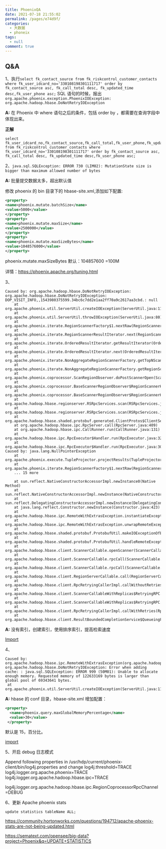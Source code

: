 ```yaml
---
title: PhoenixQA
date: 2021-07-18 21:55:02
permalink: /pages/e74d9f/
categories: 
  - 大数据
  - phoneix
tags: 
  - null
comment: true
---
```

## Q&A

1、执行`select fk_contact_source from fk_riskcontrol_customer_contacts where fk_user_idcard_no='330108198301111717' order by fk_contact_source asc, fk_call_total desc, fk_updated_time desc,fk_user_phone asc;` SQL 语句的时候，报出
`org.apache.phoenix.exception.PhoenixIOException: org.apache.hadoop.hbase.DoNotRetryIOException`

**A:** 在 Phoenix 中 where 语句之后的条件，包括 order by ，都需要在查询字段中体现出来。

**正解**

```shell
select fk_user_idcard_no,fk_contact_source,fk_call_total,fk_user_phone,fk_updated_time from fk_riskcontrol_customer_contacts where fk_user_idcard_no='330108198301111717' order by fk_contact_source asc, fk_call_total desc, fk_updated_time desc,fk_user_phone asc;
```

2、`java.sql.SQLException: ERROR 730 (LIM02): MutationState size is bigger than maximum allowed number of bytes`

**A:** 批量提交数据太多，超出默认值

修改 phoenix 的 bin 目录下的 hbase-site.xml,添加如下配置:

```xml
<property>
<name>phoenix.mutate.batchSize</name>
<value>5000</value>
</property>
<property>
<name>phoenix.mutate.maxSize</name>
<value>2500000</value>
</property>
<property>
<name>phoenix.mutate.maxSizeBytes</name>
<value>1048576000</value>
</property>
```

phoenix.mutate.maxSizeBytes 默认：104857600 =100M

详情：https://phoenix.apache.org/tuning.html

3、

```
Caused by: org.apache.hadoop.hbase.DoNotRetryIOException: org.apache.hadoop.hbase.DoNotRetryIOException: DOP_VISIT_INFO,,1543980375599.34bc6c7dd2e1aa2ff70a9c2617aa3cbd.: null
	at org.apache.phoenix.util.ServerUtil.createIOException(ServerUtil.java:114)
	at org.apache.phoenix.util.ServerUtil.throwIOException(ServerUtil.java:80)
	at org.apache.phoenix.iterate.RegionScannerFactory$1.nextRaw(RegionScannerFactory.java:213)
	at org.apache.phoenix.iterate.RegionScannerResultIterator.next(RegionScannerResultIterator.java:61)
	at org.apache.phoenix.iterate.OrderedResultIterator.getResultIterator(OrderedResultIterator.java:255)
	at org.apache.phoenix.iterate.OrderedResultIterator.next(OrderedResultIterator.java:199)
	at org.apache.phoenix.iterate.NonAggregateRegionScannerFactory.getTopNScanner(NonAggregateRegionScannerFactory.java:322)
	at org.apache.phoenix.iterate.NonAggregateRegionScannerFactory.getRegionScanner(NonAggregateRegionScannerFactory.java:168)
	at org.apache.phoenix.coprocessor.ScanRegionObserver.doPostScannerOpen(ScanRegionObserver.java:81)
	at org.apache.phoenix.coprocessor.BaseScannerRegionObserver$RegionScannerHolder.overrideDelegate(BaseScannerRegionObserver.java:225)
	at org.apache.phoenix.coprocessor.BaseScannerRegionObserver$RegionScannerHolder.nextRaw(BaseScannerRegionObserver.java:273)
	at org.apache.hadoop.hbase.regionserver.RSRpcServices.scan(RSRpcServices.java:3136)
	at org.apache.hadoop.hbase.regionserver.RSRpcServices.scan(RSRpcServices.java:3373)
	at org.apache.hadoop.hbase.shaded.protobuf.generated.ClientProtos$ClientService$2.callBlockingMethod(ClientProtos.java:42002)
	at org.apache.hadoop.hbase.ipc.RpcServer.call(RpcServer.java:409)
	at org.apache.hadoop.hbase.ipc.CallRunner.run(CallRunner.java:131)
	at org.apache.hadoop.hbase.ipc.RpcExecutor$Handler.run(RpcExecutor.java:324)
	at org.apache.hadoop.hbase.ipc.RpcExecutor$Handler.run(RpcExecutor.java:304)
Caused by: java.lang.NullPointerException
	at org.apache.phoenix.execute.TupleProjector.projectResults(TupleProjector.java:282)
	at org.apache.phoenix.iterate.RegionScannerFactory$1.nextRaw(RegionScannerFactory.java:203)
	... 15 more

	at sun.reflect.NativeConstructorAccessorImpl.newInstance0(Native Method)
	at sun.reflect.NativeConstructorAccessorImpl.newInstance(NativeConstructorAccessorImpl.java:62)
	at sun.reflect.DelegatingConstructorAccessorImpl.newInstance(DelegatingConstructorAccessorImpl.java:45)
	at java.lang.reflect.Constructor.newInstance(Constructor.java:423)
	at org.apache.hadoop.hbase.ipc.RemoteWithExtrasException.instantiateException(RemoteWithExtrasException.java:100)
	at org.apache.hadoop.hbase.ipc.RemoteWithExtrasException.unwrapRemoteException(RemoteWithExtrasException.java:90)
	at org.apache.hadoop.hbase.shaded.protobuf.ProtobufUtil.makeIOExceptionOfException(ProtobufUtil.java:359)
	at org.apache.hadoop.hbase.shaded.protobuf.ProtobufUtil.handleRemoteException(ProtobufUtil.java:347)
	at org.apache.hadoop.hbase.client.ScannerCallable.openScanner(ScannerCallable.java:344)
	at org.apache.hadoop.hbase.client.ScannerCallable.rpcCall(ScannerCallable.java:242)
	at org.apache.hadoop.hbase.client.ScannerCallable.rpcCall(ScannerCallable.java:58)
	at org.apache.hadoop.hbase.client.RegionServerCallable.call(RegionServerCallable.java:127)
	at org.apache.hadoop.hbase.client.RpcRetryingCallerImpl.callWithoutRetries(RpcRetryingCallerImpl.java:192)
	at org.apache.hadoop.hbase.client.ScannerCallableWithReplicas$RetryingRPC.call(ScannerCallableWithReplicas.java:387)
	at org.apache.hadoop.hbase.client.ScannerCallableWithReplicas$RetryingRPC.call(ScannerCallableWithReplicas.java:361)
	at org.apache.hadoop.hbase.client.RpcRetryingCallerImpl.callWithRetries(RpcRetryingCallerImpl.java:107)
	at org.apache.hadoop.hbase.client.ResultBoundedCompletionService$QueueingFuture.run(ResultBoundedCompletionService.java:80)
```

**A:** 没有索引，创建索引，使用排序索引，提高检索速度

[Import](http://www.codeleading.com/article/4387227159/)

4、

```
Caused by: org.apache.hadoop.hbase.ipc.RemoteWithExtrasException(org.apache.hadoop.hbase.DoNotRetryIOException): org.apache.hadoop.hbase.DoNotRetryIOException: Error when adding cache: : java.sql.SQLException: ERROR 999 (50M01): Unable to allocate enough memory. Requested memory of 122633169 bytes is larger than global pool of 69343641 bytes.
 at org.apache.phoenix.util.ServerUtil.createIOException(ServerUtil.java:114)

```

**A:**
hbase 的 conf 目录，hbase-site.xml 增加配置：

```xml
<property>
  <name>phoenix.query.maxGlobalMemoryPercentage</name>
  <value>30</value>
 </property>
```

默认是 15，百分比。

[import](http://phoenix.apache.org/tuning.html)

5、开启 debug 日志模式

Append following properties in /usr/hdp/current/phoenix-client/bin/log4j.properties and change log4j.threshold=TRACE log4j.logger.org.apache.phoenix=TRACE log4j.logger.org.apache.hadoop.hbase.ipc=TRACE

log4j.logger.org.apache.hadoop.hbase.ipc.RegionCoprocessorRpcChannel=DEBUG

6、更新 Apache phoenix stats

```
update statistics tableName ALL;
```

https://community.hortonworks.com/questions/194712/apache-phoenix-stats-are-not-being-updated.html

https://sematext.com/opensee/big-data?project=Phoenix&q=UPDATE+STATISTICS
